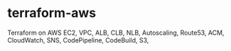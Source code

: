 # terraform-aws
Terraform on AWS EC2, VPC, ALB, CLB, NLB, Autoscaling, Route53, ACM, CloudWatch, SNS, CodePipeline, CodeBuild, S3,
